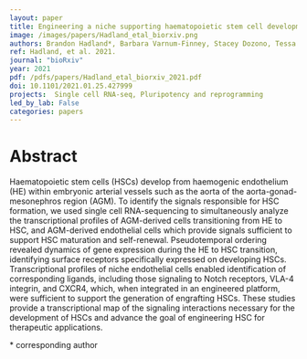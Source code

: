 ```yaml
---
layout: paper
title: Engineering a niche supporting haematopoietic stem cell development using integrated single cell transcriptomics
image: /images/papers/Hadland_etal_biorxiv.png
authors: Brandon Hadland*, Barbara Varnum-Finney, Stacey Dozono, Tessa Dignum, Cynthia Nourigat-McKay, Dana L. Jackson, Tomer Itkin, Jason M. Butler, Shahin Rafii, Cole Trapnell, Irwin D. Bernstein
ref: Hadland, et al. 2021.
journal: "bioRxiv"
year: 2021
pdf: /pdfs/papers/Hadland_etal_biorxiv_2021.pdf
doi: 10.1101/2021.01.25.427999
projects:  Single cell RNA-seq, Pluripotency and reprogramming 
led_by_lab: False
categories: papers
---
```


# Abstract

Haematopoietic stem cells (HSCs) develop from haemogenic endothelium (HE) within
embryonic arterial vessels such as the aorta of the aorta-gonad-mesonephros region (AGM).
To identify the signals responsible for HSC formation, we used single cell RNA-sequencing to
simultaneously analyze the transcriptional profiles of AGM-derived cells transitioning from HE to HSC, and AGM-derived endothelial cells which provide signals sufficient to support HSC
maturation and self-renewal. Pseudotemporal ordering revealed dynamics of gene expression
during the HE to HSC transition, identifying surface receptors specifically expressed on
developing HSCs. Transcriptional profiles of niche endothelial cells enabled identification of
corresponding ligands, including those signaling to Notch receptors, VLA-4 integrin, and
CXCR4, which, when integrated in an engineered platform, were sufficient to support the
generation of engrafting HSCs. These studies provide a transcriptional map of the signaling
interactions necessary for the development of HSCs and advance the goal of engineering HSC
for therapeutic applications. 

\* corresponding author

